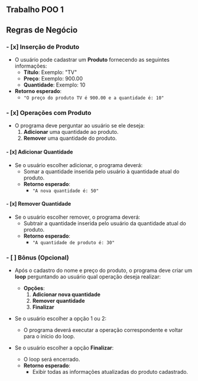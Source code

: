 ## Trabalho POO 1

## Regras de Negócio

### - [x] Inserção de Produto
- O usuário pode cadastrar um **Produto** fornecendo as seguintes informações:
  - **Título**: Exemplo: "TV"
  - **Preço**: Exemplo: 900.00
  - **Quantidade**: Exemplo: 10
- **Retorno esperado**:
  - `"O preço do produto TV é 900.00 e a quantidade é: 10"`

### - [x] Operações com Produto
- O programa deve perguntar ao usuário se ele deseja:
  1. **Adicionar** uma quantidade ao produto.
  2. **Remover** uma quantidade do produto.

#### - [x] Adicionar Quantidade
- Se o usuário escolher adicionar, o programa deverá:
  - Somar a quantidade inserida pelo usuário à quantidade atual do produto.
  - **Retorno esperado**:
    - `"A nova quantidade é: 50"`

#### - [x] Remover Quantidade
- Se o usuário escolher remover, o programa deverá:
  - Subtrair a quantidade inserida pelo usuário da quantidade atual do produto.
  - **Retorno esperado**:
    - `"A quantidade de produto é: 30"`

### - [ ] Bônus (Opcional)
- Após o cadastro do nome e preço do produto, o programa deve criar um **loop** perguntando ao usuário qual operação deseja realizar:
  - **Opções**:
    1. **Adicionar nova quantidade**
    2. **Remover quantidade**
    3. **Finalizar**
  
- Se o usuário escolher a opção 1 ou 2:
  - O programa deverá executar a operação correspondente e voltar para o início do loop.

- Se o usuário escolher a opção **Finalizar**:
  - O loop será encerrado.
  - **Retorno esperado**:
    - Exibir todas as informações atualizadas do produto cadastrado.